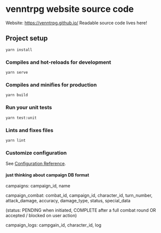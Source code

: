 # venntrpg website source code

Website: https://venntrpg.github.io/
Readable source code lives here!

## Project setup

```
yarn install
```

### Compiles and hot-reloads for development

```
yarn serve
```

### Compiles and minifies for production

```
yarn build
```

### Run your unit tests

```
yarn test:unit
```

### Lints and fixes files

```
yarn lint
```

### Customize configuration

See [Configuration Reference](https://cli.vuejs.org/config/).

#### just thinking about campaign DB format

campaigns:
campaign_id, name

campaign_combat:
combat_id, campaign_id, character_id, turn_number, attack_damage, accuracy, damage_type, status, special_data

(status: PENDING when initiated, COMPLETE after a full combat round OR accepted / blocked on user action)

campaign_logs:
campgain_id, character_id, log
